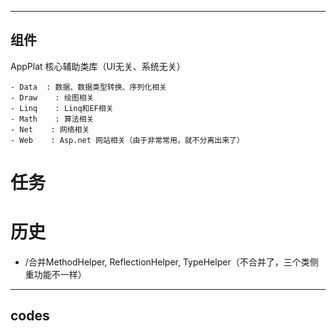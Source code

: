 ﻿---------------------------------------
组件
---------------------------------------
AppPlat 核心辅助类库（UI无关、系统无关）

    - Data  : 数据、数据类型转换、序列化相关
	- Draw	  : 绘图相关
	- Linq	  : Linq和EF相关
	- Math	  : 算法相关
	- Net    : 网络相关
	- Web    : Asp.net 网站相关（由于非常常用，就不分离出来了）




# 任务



# 历史

- /合并MethodHelper, ReflectionHelper, TypeHelper（不合并了，三个类侧重功能不一样）



---------------------------------------
codes
---------------------------------------
